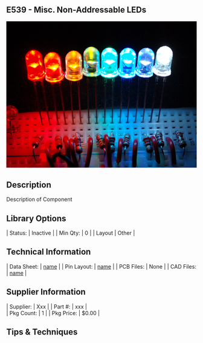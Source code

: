 ## E539 - Misc. Non-Addressable LEDs 

![image](CAD/E539/image.jpg)

## Description    

Description of Component

## Library Options

| Status: | Inactive |
| Min Qty: | 0 |
| Layout | Other | 

## Technical Information

| Data Sheet: | [name](https://URL) |
| Pin Layout: | [name](https://URL) |
| PCB Files: | None |
| CAD Files: | [name](https://URL) |

## Supplier Information

| Supplier: | Xxx |
| Part #: | xxx |         
| Pkg Count: | 1 |
| Pkg Price: | $0.00 |

## Tips & Techniques


